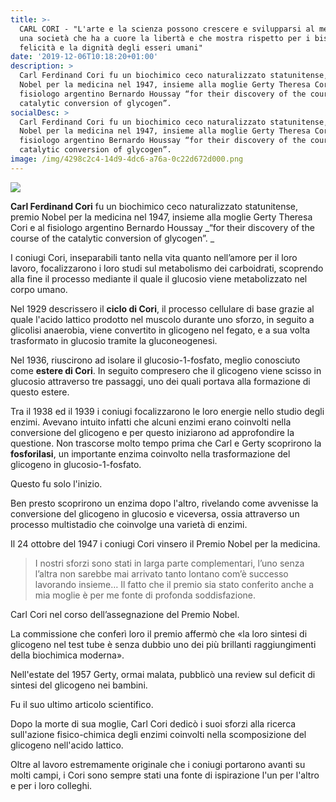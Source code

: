 ```yaml
---
title: >-
  CARL CORI - "L'arte e la scienza possono crescere e svilupparsi al meglio in
  una società che ha a cuore la libertà e che mostra rispetto per i bisogni, la
  felicità e la dignità degli esseri umani"
date: '2019-12-06T10:18:20+01:00'
description: >
  Carl Ferdinand Cori fu un biochimico ceco naturalizzato statunitense, premio
  Nobel per la medicina nel 1947, insieme alla moglie Gerty Theresa Cori e al
  fisiologo argentino Bernardo Houssay “for their discovery of the course of the
  catalytic conversion of glycogen”. 
socialDesc: >
  Carl Ferdinand Cori fu un biochimico ceco naturalizzato statunitense, premio
  Nobel per la medicina nel 1947, insieme alla moglie Gerty Theresa Cori e al
  fisiologo argentino Bernardo Houssay “for their discovery of the course of the
  catalytic conversion of glycogen”.
image: /img/4298c2c4-14d9-4dc6-a76a-0c22d672d000.png
---
```

![](/img/4298c2c4-14d9-4dc6-a76a-0c22d672d000.png)

**Carl Ferdinand Cori** fu un biochimico ceco naturalizzato statunitense, premio Nobel per la medicina nel 1947, insieme alla moglie Gerty Theresa Cori e al fisiologo argentino Bernardo Houssay _“for their discovery of the course of the catalytic conversion of glycogen”. _

I coniugi Cori, inseparabili tanto nella vita quanto nell’amore per il loro lavoro, focalizzarono i loro studi sul metabolismo dei carboidrati, scoprendo alla fine il processo mediante il quale il glucosio viene metabolizzato nel corpo umano. 

Nel 1929 descrissero il **ciclo di Cori**, il processo cellulare di base grazie al quale l'acido lattico prodotto nel muscolo durante uno sforzo, in seguito a glicolisi anaerobia, viene convertito in glicogeno nel fegato, e a sua volta trasformato in glucosio tramite la gluconeogenesi.

Nel 1936, riuscirono ad isolare il glucosio-1-fosfato, meglio conosciuto come **estere di Cori**. In seguito compresero che il glicogeno viene scisso in glucosio attraverso tre passaggi, uno dei quali portava alla formazione di questo estere.

Tra il 1938 ed il 1939 i coniugi focalizzarono le loro energie nello studio degli enzimi. Avevano intuito infatti che alcuni enzimi erano coinvolti nella conversione del glicogeno e per questo iniziarono ad approfondire la questione. Non trascorse molto tempo prima che Carl e Gerty scoprirono la **fosforilasi**, un importante enzima coinvolto nella trasformazione del glicogeno in glucosio-1-fosfato.

Questo fu solo l'inizio.

Ben presto scoprirono un enzima dopo l'altro, rivelando come avvenisse la conversione del glicogeno in glucosio e viceversa, ossia attraverso un processo multistadio che coinvolge una varietà di enzimi.

Il 24 ottobre del 1947 i coniugi Cori vinsero il Premio Nobel per la medicina.

> I nostri sforzi sono stati in larga parte complementari, l’uno senza l’altra non sarebbe mai arrivato tanto lontano com’è successo lavorando insieme… Il fatto che il premio sia stato conferito anche a mia moglie è per me fonte di profonda soddisfazione.

Carl Cori nel corso dell’assegnazione del Premio Nobel.

La commissione che conferì loro il premio affermò che «la loro sintesi di glicogeno nel test tube è senza dubbio uno dei più brillanti raggiungimenti della biochimica moderna».

Nell'estate del 1957 Gerty, ormai malata, pubblicò una review sul deficit di sintesi del glicogeno nei bambini.

Fu il suo ultimo articolo scientifico.

Dopo la morte di sua moglie, Carl Cori dedicò i suoi sforzi alla ricerca sull'azione fisico-chimica degli enzimi coinvolti nella scomposizione del glicogeno nell'acido lattico.

Oltre al lavoro estremamente originale che i coniugi portarono avanti su molti campi, i Cori sono sempre stati una fonte di ispirazione l'un per l'altro e per i loro colleghi.
